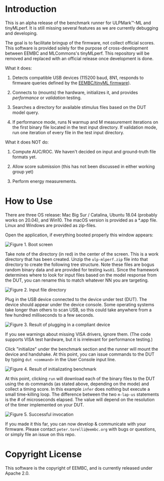 # Introduction

This is an alpha release of the benchmark runner for ULPMark&trade;-ML and tinyMLperf. It is still missing several features as we are currently debugging and developing.

The goal is to facilitate bringup of the firmware, not collect official scores. This software is provided solely for the purpose of cross-development between EEMBC and MLCommons's tinyMLperf. This repository will be removed and replaced with an official release once development is done.

What it does:

1. Detects compatible USB devices (115200 baud, 8N1, responds to firmware queries defined by the [EEMBC/tinyML firmware](https://github.com/eembc/testharness-ulpmark-ml)).

2. Connects to (mounts) the hardware, initializes it, and provides *performance* or *validation* testing.

3. Searches a directory for available stimulus files based on the DUT model query.

4. If performance mode, runs N warmup and M measurement iterations on the first binary file located in the test input directory. If validation mode, run one iteration of every file in the test input directory.


What it does NOT do:

1. Compute AUC/ROC. We haven't decided on input and ground-truth file formats yet.

2. Allow score submission (this has not been discussed in either working group yet)

3. Perform energy measurements.


# How to Use

There are three OS release: Mac Big Sur / Catalina, Ubuntu 18.04 (probably works on 20.04), and Win10. The macOS version is provided as a *.app file. Linux and Windows are provided as zip-files.

Open the application, if everything booted properly this window appears:

![Figure 1. Boot screen](img/img-1.png)

Take note of the directory (in red) in the center of the screen. This is a work directory that has been created. Unzip the `ulp-mlperf.zip` file into that directory to create the following tree structure. Note these files are bogus random binary data and are provided for testing `kws01`. Since the framework determines where to look for input files based on the model response from the DUT, you can rename this to match whatever NN you are targeting.

![Figure 2. Input file directory](img/input-folder.png)

Plug in the USB device connected to the device under test (DUT). The device should appear under the device console. Some operating systems take longer than others to scan USB, so this could take anywhere from a few hundred milliseconds to a few seconds.

![Figure 3. Result of plugging in a compliant device](img/img-2.png)

If you see warnings about missing VISA drivers, ignore them. (The code supports VISA test hardware, but it is irrelevant for performance testing.)

Click "initialize" under the benchmark section and the runner will mount the device and handshake. At this point, you can issue commands to the DUT by typing `dut <command>` in the User Console input line.

![Figure 4. Result of initializating benchmark](img/img-3.png)

At this point, clicking `run` will download each of the binary files to the DUT using the `db` commands (as stated above, depending on the mode) and collect a timing score. In this example `infer` does nothing but execute a small time-killing loop. The difference between the two `m-lap-us` statements is the # of microseconds elapsed. The value will depend on the resolution of the timer implemented on your DUT.

![Figure 5. Successful invocation](img/img-4.png)

If you made it this far, you can now develop & communicate with your firmware. Please contact `peter.torelli@eembc.org` with bugs or questions, or simply file an issue on this repo.

# Copyright License

This software is the copyright of EEMBC, and is currently released under Apache 2.0.
